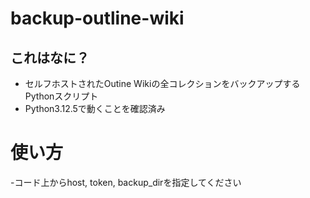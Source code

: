 # backup-outline-wiki
## これはなに？
- セルフホストされたOutine Wikiの全コレクションをバックアップするPythonスクリプト
- Python3.12.5で動くことを確認済み

# 使い方
-コード上からhost, token, backup_dirを指定してください

